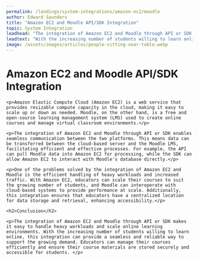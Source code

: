 ```yaml
---
permalink: /landings/system-integrations/amazon-ec2/moodle
author: Edward Saunders
title: "Amazon EC2 and Moodle API/SDK Integration"
topic: System Integration
leadhead: "The integration of Amazon EC2 and Moodle through API or SDK makes it easy to handle heavy workloads and scale online learning environments"
leadtext: "With the increasing number of students willing to learn online, this integration can provide a seamless and reliable way to support the growing demand. Educators can manage their courses efficiently and ensure their course materials are stored securely and accessible for students."
image: /assets/images/articles/people-sitting-near-table.webp
---
```

<div class="arttext">	<h1>Amazon EC2 and Moodle API/SDK Integration</h1>

	<p>Amazon Elastic Compute Cloud (Amazon EC2) is a web service that provides resizable compute capacity in the cloud, making it easy to scale up or down as needed. Moodle, on the other hand, is a free and open-source learning management system (LMS) used to create online courses and manage virtual classroom environments.</p>

	<p>The integration of Amazon EC2 and Moodle through API or SDK enables seamless communication between the two platforms. This means data can be transferred between the cloud-based server and the Moodle LMS, facilitating efficient and effective processes. For example, the API can pull Moodle data into Amazon EC2 for processing, while the SDK can allow Amazon EC2 to interact with Moodle's database directly.</p>

	<p>One of the problems solved by the integration of Amazon EC2 and Moodle is the efficient handling of heavy workloads and increased traffic. With Amazon EC2, educators can scale their courses to suit the growing number of students, and Moodle can interoperate with cloud-based systems to provide performance at scale. Additionally, this integration ensures that educators have a centralized location for data storage and retrieval, enhancing accessibility.</p>

	<h2>Conclusion</h2>

	<p>The integration of Amazon EC2 and Moodle through API or SDK makes it easy to handle heavy workloads and scale online learning environments. With the increasing number of students willing to learn online, this integration can provide a seamless and reliable way to support the growing demand. Educators can manage their courses efficiently and ensure their course materials are stored securely and accessible for students. </p>
</div>